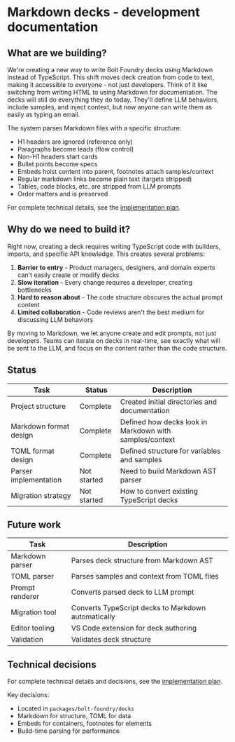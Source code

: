 # Markdown decks - development documentation

## What are we building?

We're creating a new way to write Bolt Foundry decks using Markdown instead of
TypeScript. This shift moves deck creation from code to text, making it
accessible to everyone - not just developers. Think of it like switching from
writing HTML to using Markdown for documentation. The decks will still do
everything they do today. They'll define LLM behaviors, include samples, and
inject context, but now anyone can write them as easily as typing an email.

The system parses Markdown files with a specific structure:

- H1 headers are ignored (reference only)
- Paragraphs become leads (flow control)
- Non-H1 headers start cards
- Bullet points become specs
- Embeds hoist content into parent, footnotes attach samples/context
- Regular markdown links become plain text (targets stripped)
- Tables, code blocks, etc. are stripped from LLM prompts
- Order matters and is preserved

For complete technical details, see the
[implementation plan](/memos/plans/2025-06-markdown-decks-implementation.md).

## Why do we need to build it?

Right now, creating a deck requires writing TypeScript code with builders,
imports, and specific API knowledge. This creates several problems:

1. **Barrier to entry** - Product managers, designers, and domain experts can't
   easily create or modify decks
2. **Slow iteration** - Every change requires a developer, creating bottlenecks
3. **Hard to reason about** - The code structure obscures the actual prompt
   content
4. **Limited collaboration** - Code reviews aren't the best medium for
   discussing LLM behaviors

By moving to Markdown, we let anyone create and edit prompts, not just
developers. Teams can iterate on decks in real-time, see exactly what will be
sent to the LLM, and focus on the content rather than the code structure.

## Status

| Task                   | Status      | Description                                             |
| ---------------------- | ----------- | ------------------------------------------------------- |
| Project structure      | Complete    | Created initial directories and documentation           |
| Markdown format design | Complete    | Defined how decks look in Markdown with samples/context |
| TOML format design     | Complete    | Defined structure for variables and samples             |
| Parser implementation  | Not started | Need to build Markdown AST parser                       |
| Migration strategy     | Not started | How to convert existing TypeScript decks                |

## Future work

| Task            | Description                                         |
| --------------- | --------------------------------------------------- |
| Markdown parser | Parses deck structure from Markdown AST             |
| TOML parser     | Parses samples and context from TOML files          |
| Prompt renderer | Converts parsed deck to LLM prompt                  |
| Migration tool  | Converts TypeScript decks to Markdown automatically |
| Editor tooling  | VS Code extension for deck authoring                |
| Validation      | Validates deck structure                            |

## Technical decisions

For complete technical details and decisions, see the
[implementation plan](/memos/plans/2025-06-markdown-decks-implementation.md).

Key decisions:

- Located in `packages/bolt-foundry/decks`
- Markdown for structure, TOML for data
- Embeds for containers, footnotes for elements
- Build-time parsing for performance
